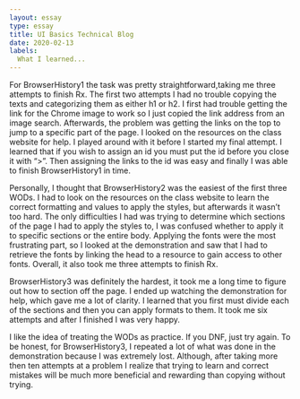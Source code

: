 ```yaml
---
layout: essay
type: essay
title: UI Basics Technical Blog
date: 2020-02-13
labels:
  What I learned...
---
```

For BrowserHistory1 the task was pretty straightforward,taking me three attempts to finish Rx. The first two attempts I had no trouble copying the texts and categorizing them as either h1 or h2. I first had trouble getting the link for the Chrome image to work so I just copied the link address from an image search. Afterwards, the problem was getting the links on the top to jump to a specific part of the page. I looked on the resources on the class website for help. I played around with it before I started my final attempt. I learned that if you wish to assign an id you must put the id before you close it with “>”.  Then assigning the links to the id was easy and finally I was able to finish BrowserHistory1 in time. 

Personally, I thought that BrowserHistory2 was the easiest of the first three WODs. I had to look on the resources on the class website to learn the correct formatting and values to apply the styles, but afterwards it wasn’t too hard. The only difficulties I had was trying to determine which sections of the page I had to apply the styles to, I was confused whether to apply it to specific sections or the entire body. Applying the fonts were the most frustrating part, so I looked at the demonstration and saw that I had to retrieve the fonts by linking the head to a resource to gain access to other fonts. Overall, it also took me three attempts to finish Rx.

BrowserHistory3 was definitely the hardest, it took me a long time to figure out how to section off the page. I ended up watching the demonstration for help, which gave me a lot of clarity. I learned that you first must divide each of the sections and then you can apply formats to them. It took me six attempts and after I finished I was very happy.
  
I like the idea of treating the WODs as practice. If you DNF, just try again. To be honest, for BrowserHistory3, I repeated a lot of what was done in the demonstration because I was extremely lost. Although, after taking more then ten attempts at a problem I realize that trying to learn and correct mistakes will be much more beneficial and rewarding than copying without trying.


